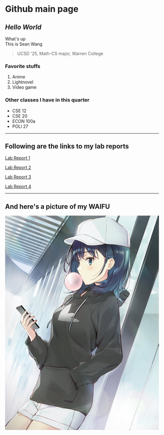 # Github main page

## __*Hello World*__  

What's up  
This is Sean Wang  
> UCSD '25, Math-CS major, Warren College

### Favorite stuffs

1. Anime
2. Lightnovel
3. Video game

### Other classes I have in this quarter

- CSE 12
- CSE 20
- ECON 100a
- POLI 27

---

## Following are the links to my lab reports

[Lab Report 1](https://swang0222.github.io/cse15l-lab-reports/lab-report-1-week-2.html)  

[Lab Report 2](https://swang0222.github.io/cse15l-lab-reports/lab-report-2-week-4.html)

[Lab Report 3](https://swang0222.github.io/cse15l-lab-reports/lab-report-3-week-6.html)

[Lab Report 4](https://swang0222.github.io/cse15l-lab-reports/lab-report-4-week-8.html)

---

## And here's a picture of my __WAIFU__

![nanase!](screenshots-lab1/nanase.JPG)
